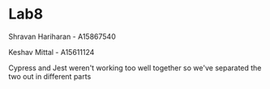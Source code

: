 # Lab8

Shravan Hariharan - A15867540

Keshav Mittal - A15611124


Cypress and Jest weren't working too well together
so we've separated the two out in different parts
